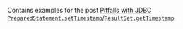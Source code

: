 Contains examples for the post
[Pitfalls with JDBC `PreparedStatement.setTimestamp`/`ResultSet.getTimestamp`](https://www.kovalenko.link/blog/jdbc-timestamp-pitfalls).
